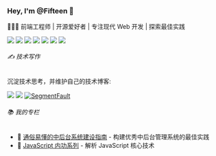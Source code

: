 ### Hey, I'm @Fifteen 👋

🧑🏻‍💻 前端工程师 | 开源爱好者 | 专注现代 Web 开发 | 探索最佳实践
<div style="display: flex;align-items: center;gap:4px">

<img src="https://img.shields.io/badge/-JavaScript-F7DF1E?logo=javascript&logoColor=white&style=flat-square"/>
  
<img src="https://img.shields.io/badge/-TypeScript-4285f4?logo=typescript&logoColor=white&style=flat-square"/>


<img src="https://img.shields.io/badge/-Vue-4FC08D?logo=vuedotjs&logoColor=white&style=flat-square"/>

<img src="https://img.shields.io/badge/-Vite-646CFF?logo=vite&logoColor=white&style=flat-square"/>

<img src="https://img.shields.io/badge/-Sass-CC6699?logo=Sass&logoColor=white&style=flat-square"/>
<img src="https://img.shields.io/badge/-Tailwind Css-06B6D4?logo=TailwindCss&logoColor=white&style=flat-square"/>

<img src="https://img.shields.io/badge/-NodeJS-5FA04E?logo=nodedotjs&logoColor=white&style=flat-square"/>
</div>

###### ✍️ 技术写作
沉淀技术思考，并维护自己的技术博客:
<div>
<a href="https://github.com/QFifteen/Blog"><img src="https://img.shields.io/badge/blog-18181b?style=for-the-badge&logo=github&logoColor=fff"/></a>
<a href="https://juejin.cn/user/343495027727229/posts"><img src="https://img.shields.io/badge/稀土掘金-007FFF?style=for-the-badge&logo=juejin&logoColor=fff"/></a>
<a href="https://segmentfault.com/u/qfifteen/articles"><img src="https://img.shields.io/badge/SegmentFault思否-009A61?style=for-the-badge&logo=segmentfault&logoColor=white" alt="SegmentFault"/></a>
</div>

###### 📚 我的专栏
- 📗 [通俗易懂的中后台系统建设指南](https://github.com/QFifteen/Blog?tab=readme-ov-file#%E9%80%9A%E4%BF%97%E6%98%93%E6%87%82%E7%9A%84%E4%B8%AD%E5%90%8E%E5%8F%B0%E7%B3%BB%E7%BB%9F%E5%BB%BA%E8%AE%BE%E6%8C%87%E5%8D%97%E4%B8%93%E6%A0%8F) - 构建优秀中后台管理系统的最佳实践
- 📘 [JavaScript 内功系列](https://github.com/QFifteen/Blog?tab=readme-ov-file#javascript-%E5%86%85%E5%8A%9F%E7%B3%BB%E5%88%97) - 解析 JavaScript 核心技术




